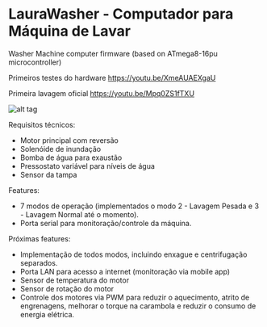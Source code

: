# LauraWasher - Computador para Máquina de Lavar
Washer Machine computer firmware (based on ATmega8-16pu microcontroller)

Primeiros testes do hardware https://youtu.be/XmeAUAEXgaU

Primeira lavagem oficial https://youtu.be/Mpq0ZS1fTXU

![alt tag](https://igcdn-photos-f-a.akamaihd.net/hphotos-ak-xaf1/t51.2885-15/11184517_1581104945490485_549273488_n.jpg)

Requisitos técnicos:
* Motor principal com reversão
* Solenóide de inundação
* Bomba de água para exaustão
* Pressostato variável para níveis de água
* Sensor da tampa


Features:
* 7 modos de operação (implementados o modo 2 - Lavagem Pesada e 3 - Lavagem Normal até o momento).
* Porta serial para monitoração/controle da máquina.


Próximas features:
* Implementação de todos modos, incluindo enxague e centrifugação separados.
* Porta LAN para acesso a internet (monitoração via mobile app)
* Sensor de temperatura do motor
* Sensor de rotação do motor
* Controle dos motores via PWM para reduzir o aquecimento, atrito de engrenagens, melhorar o torque na carambola e reduzir o consumo de energia elétrica.


